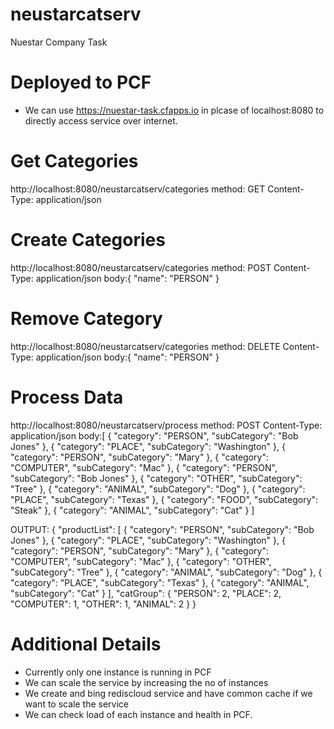 # neustarcatserv
Nuestar Company Task

# Deployed to PCF
* We can use https://nuestar-task.cfapps.io in plcase of localhost:8080 to directly access service over internet.

# Get Categories
http://localhost:8080/neustarcatserv/categories
method: GET
Content-Type: application/json

# Create Categories
http://localhost:8080/neustarcatserv/categories
method: POST
Content-Type: application/json
body:{
    "name": "PERSON"
}

# Remove Category
http://localhost:8080/neustarcatserv/categories
method: DELETE
Content-Type: application/json
body:{
    "name": "PERSON"
}

# Process Data
http://localhost:8080/neustarcatserv/process
method: POST
Content-Type: application/json
body:[
  {
    "category": "PERSON",
    "subCategory": "Bob Jones"
  },
  {
    "category": "PLACE",
    "subCategory": "Washington"
  },
  {
    "category": "PERSON",
    "subCategory": "Mary"
  },
  {
    "category": "COMPUTER",
    "subCategory": "Mac"
  },
  {
    "category": "PERSON",
    "subCategory": "Bob Jones"
  },
  {
    "category": "OTHER",
    "subCategory": "Tree"
  },
  {
    "category": "ANIMAL",
    "subCategory": "Dog"
  },
  {
    "category": "PLACE",
    "subCategory": "Texas"
  },
  {
    "category": "FOOD",
    "subCategory": "Steak"
  },
  {
    "category": "ANIMAL",
    "subCategory": "Cat"
  }
]

OUTPUT:
{
    "productList": [
        {
            "category": "PERSON",
            "subCategory": "Bob Jones"
        },
        {
            "category": "PLACE",
            "subCategory": "Washington"
        },
        {
            "category": "PERSON",
            "subCategory": "Mary"
        },
        {
            "category": "COMPUTER",
            "subCategory": "Mac"
        },
        {
            "category": "OTHER",
            "subCategory": "Tree"
        },
        {
            "category": "ANIMAL",
            "subCategory": "Dog"
        },
        {
            "category": "PLACE",
            "subCategory": "Texas"
        },
        {
            "category": "ANIMAL",
            "subCategory": "Cat"
        }
    ],
    "catGroup": {
        "PERSON": 2,
        "PLACE": 2,
        "COMPUTER": 1,
        "OTHER": 1,
        "ANIMAL": 2
    }
}

# Additional Details
* Currently only one instance is running in PCF
* We can scale the service by increasing the no of instances
* We create and bing rediscloud service and have common cache if we want to scale the service
* We can check load of each instance and health in PCF.
